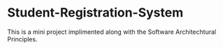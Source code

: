 # Student-Registration-System
This is a mini project implimented along with the Software Architechtural Principles.
